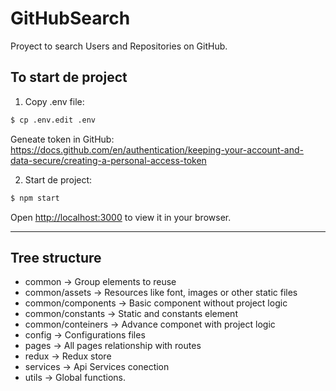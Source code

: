 # GitHubSearch

Proyect to search Users and Repositories on GitHub.

## To start de project

1. Copy .env file:

  ```bash
  $ cp .env.edit .env
  ```

  Geneate token in GitHub:
  https://docs.github.com/en/authentication/keeping-your-account-and-data-secure/creating-a-personal-access-token

2. Start de project:
  ```bash
  $ npm start
  ```
Open [http://localhost:3000](http://localhost:3000) to view it in your browser.


----------------------------------
## Tree structure

  - common -> Group elements to reuse
  - common/assets  -> Resources like font, images or other static files
  - common/components  -> Basic component without project logic
  - common/constants  -> Static and constants element
  - common/conteiners  -> Advance componet with project logic
  - config  -> Configurations files
  - pages -> All pages relationship with routes
  - redux -> Redux store
  - services -> Api Services conection
  - utils -> Global functions.

